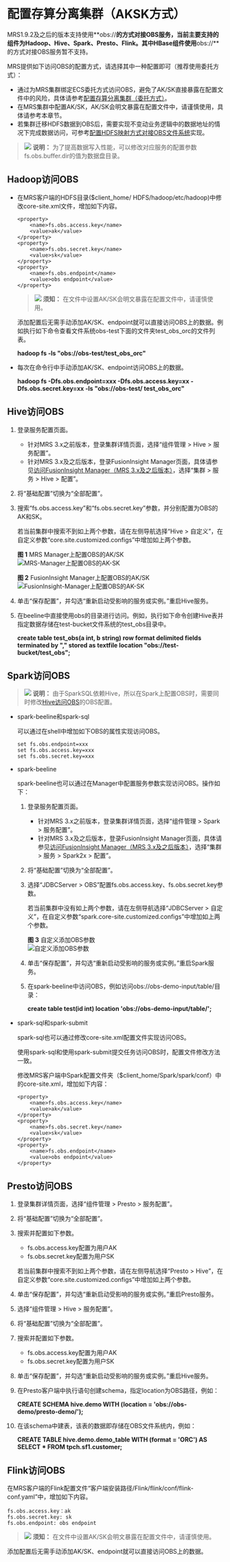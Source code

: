 # 配置存算分离集群（AKSK方式）<a name="mrs_01_0468"></a>

MRS1.9.2及之后的版本支持使用**obs://**的方式对接OBS服务，当前主要支持的组件为Hadoop、Hive、Spark、Presto、Flink。其中HBase组件使用**obs://**的方式对接OBS服务暂不支持。

MRS提供如下访问OBS的配置方式，请选择其中一种配置即可（推荐使用委托方式）：

-   通过为MRS集群绑定ECS委托方式访问OBS，避免了AK/SK直接暴露在配置文件中的风险，具体请参考[配置存算分离集群（委托方式）](配置存算分离集群（委托方式）.md)。
-   在MRS集群中配置AK/SK，AK/SK会明文暴露在配置文件中，请谨慎使用，具体请参考本章节。
-   若集群迁移HDFS数据到OBS后，需要实现不变动业务逻辑中的数据地址的情况下完成数据访问，可参考[配置HDFS映射方式对接OBS文件系统](配置HDFS映射方式对接OBS文件系统.md)实现。

>![](public_sys-resources/icon-note.gif) **说明：** 
>为了提高数据写入性能，可以修改对应服务的配置参数fs.obs.buffer.dir的值为数据盘目录。

## Hadoop访问OBS<a name="section12944172353219"></a>

-   在MRS客户端的HDFS目录\($client\_home/ HDFS/hadoop/etc/hadoop\)中修改core-site.xml文件，增加如下内容。

    ```
    <property>
        <name>fs.obs.access.key</name>
        <value>ak</value>
    </property>
    <property>
        <name>fs.obs.secret.key</name>
        <value>sk</value>
    </property>
    <property>
        <name>fs.obs.endpoint</name>
        <value>obs endpoint</value>
    </property>
    ```

    >![](public_sys-resources/icon-notice.gif) **须知：** 
    >在文件中设置AK/SK会明文暴露在配置文件中，请谨慎使用。

    添加配置后无需手动添加AK/SK、endpoint就可以直接访问OBS上的数据。例如执行如下命令查看文件系统obs-test下面的文件夹test\_obs\_orc的文件列表。

    **hadoop fs -ls "obs://obs-test/test\_obs\_orc"**

-   每次在命令行中手动添加AK/SK、endpoint访问OBS上的数据。

    **hadoop fs -Dfs.obs.endpoint=xxx -Dfs.obs.access.key=xx -Dfs.obs.secret.key=xx -ls "obs://obs-test/ test\_obs\_orc"**


## Hive访问OBS<a name="section1164714235144"></a>

1.  登录服务配置页面。
    -   针对MRS 3.x之前版本，登录集群详情页面，选择“组件管理 \> Hive \> 服务配置”。
    -   针对MRS 3.x及之后版本，登录FusionInsight Manager页面，具体请参见[访问FusionInsight Manager（MRS 3.x及之后版本）](访问FusionInsight-Manager（MRS-3-x及之后版本）.md)，选择“集群 \> 服务 \> Hive \> 配置”。

2.  将“基础配置”切换为“全部配置”。
3.  搜索“fs.obs.access.key”和“fs.obs.secret.key”参数，并分别配置为OBS的AK和SK。

    若当前集群中搜索不到如上两个参数，请在左侧导航选择“Hive \> 自定义”，在自定义参数“core.site.customized.configs”中增加如上两个参数。

    **图 1**  MRS Manager上配置OBS的AK/SK<a name="fig977314434324"></a>  
    ![](figures/MRS-Manager上配置OBS的AK-SK.png "MRS-Manager上配置OBS的AK-SK")

    **图 2**  FusionInsight Manager上配置OBS的AK/SK<a name="fig6195192722516"></a>  
    ![](figures/FusionInsight-Manager上配置OBS的AK-SK.png "FusionInsight-Manager上配置OBS的AK-SK")

4.  单击“保存配置”，并勾选“重新启动受影响的服务或实例。”重启Hive服务。
5.  在beeline中直接使用obs的目录进行访问。例如，执行如下命令创建Hive表并指定数据存储在test-bucket文件系统的test\_obs目录中。

    **create table test\_obs\(a int, b string\) row format delimited fields terminated by "," stored as textfile location "obs://test-bucket/test\_obs";**


## Spark访问OBS<a name="section19812102810147"></a>

>![](public_sys-resources/icon-note.gif) **说明：** 
>由于SparkSQL依赖Hive，所以在Spark上配置OBS时，需要同时修改[Hive访问OBS](#section1164714235144)的OBS配置。

-   spark-beeline和spark-sql

    可以通过在shell中增加如下OBS的属性实现访问OBS。

    ```
    set fs.obs.endpoint=xxx
    set fs.obs.access.key=xxx
    set fs.obs.secret.key=xxx
    ```

-   spark-beeline

    spark-beeline也可以通过在Manager中配置服务参数实现访问OBS。操作如下：

    1.  登录服务配置页面。
        -   针对MRS 3.x之前版本，登录集群详情页面，选择“组件管理 \> Spark \> 服务配置”。
        -   针对MRS 3.x及之后版本，登录FusionInsight Manager页面，具体请参见[访问FusionInsight Manager（MRS 3.x及之后版本）](访问FusionInsight-Manager（MRS-3-x及之后版本）.md)，选择“集群 \> 服务 \> Spark2x \> 配置”。

    2.  将“基础配置”切换为“全部配置”。
    3.  选择“JDBCServer \> OBS”配置fs.obs.access.key、fs.obs.secret.key参数。

        若当前集群中没有如上两个参数，请在左侧导航选择“JDBCServer \> 自定义”，在自定义参数“spark.core-site.customized.configs”中增加如上两个参数。

        **图 3**  自定义添加OBS参数<a name="fig682855911157"></a>  
        ![](figures/自定义添加OBS参数.png "自定义添加OBS参数")

    4.  单击“保存配置”，并勾选“重新启动受影响的服务或实例。”重启Spark服务。
    5.  在spark-beeline中访问OBS，例如访问obs://obs-demo-input/table/目录：

        **create table test\(id int\) location 'obs://obs-demo-input/table/';**


-   spark-sql和spark-submit

    spark-sql也可以通过修改core-site.xml配置文件实现访问OBS。

    使用spark-sql和使用spark-submit提交任务访问OBS时，配置文件修改方法一致。

    修改MRS客户端中Spark配置文件夹（$client\_home/Spark/spark/conf）中的core-site.xml，增加如下内容：

    ```
    <property>
        <name>fs.obs.access.key</name>
        <value>ak</value>
    </property>
    <property>
        <name>fs.obs.secret.key</name>
        <value>sk</value>
    </property>
    <property>
        <name>fs.obs.endpoint</name>
        <value>obs endpoint</value>
    </property>
    ```


## Presto访问OBS<a name="section1974614263315"></a>

1.  登录集群详情页面，选择“组件管理 \> Presto \> 服务配置”。
2.  将“基础配置”切换为“全部配置”。
3.  搜索并配置如下参数。

    -   fs.obs.access.key配置为用户AK
    -   fs.obs.secret.key配置为用户SK

    若当前集群中搜索不到如上两个参数，请在左侧导航选择“Presto \> Hive”，在自定义参数“core.site.customized.configs”中增加如上两个参数。

4.  单击“保存配置”，并勾选“重新启动受影响的服务或实例。”重启Presto服务。
5.  选择“组件管理 \> Hive \> 服务配置”。
6.  将“基础配置”切换为“全部配置”。
7.  搜索并配置如下参数。
    -   fs.obs.access.key配置为用户AK
    -   fs.obs.secret.key配置为用户SK

8.  单击“保存配置”，并勾选“重新启动受影响的服务或实例。”重启Hive服务。
9.  在Presto客户端中执行语句创建schema，指定location为OBS路径，例如：

    **CREATE SCHEMA hive.demo WITH \(location = 'obs://obs-demo/presto-demo/'\);**

10. 在该schema中建表，该表的数据即存储在OBS文件系统内，例如：

    **CREATE TABLE hive.demo.demo\_table WITH \(format = 'ORC'\) AS SELECT \* FROM tpch.sf1.customer;**


## Flink访问OBS<a name="section269994210283"></a>

在MRS客户端的Flink配置文件“客户端安装路径/Flink/flink/conf/flink-conf.yaml”中，增加如下内容。

```
fs.obs.access.key：ak  
fs.obs.secret.key: sk  
fs.obs.endpoint: obs endpoint
```

>![](public_sys-resources/icon-notice.gif) **须知：** 
>在文件中设置AK/SK会明文暴露在配置文件中，请谨慎使用。

添加配置后无需手动添加AK/SK、endpoint就可以直接访问OBS上的数据。

